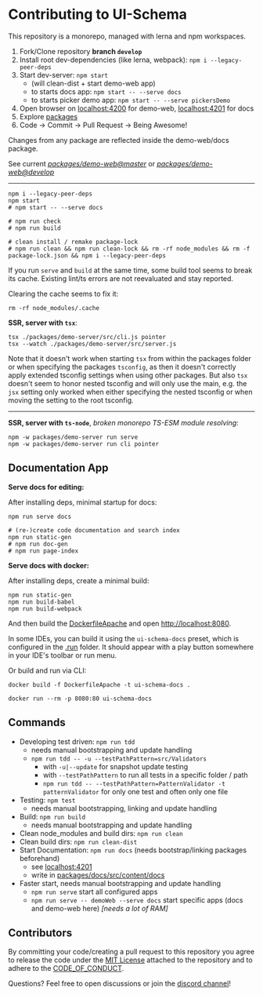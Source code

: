 # Contributing to UI-Schema

This repository is a monorepo, managed with lerna and npm workspaces.

1. Fork/Clone repository **branch `develop`**
2. Install root dev-dependencies (like lerna, webpack): `npm i --legacy-peer-deps`
3. Start dev-server: `npm start`
    - (will clean-dist + start demo-web app)
    - to starts docs app: `npm start -- --serve docs`
    - to starts picker demo app: `npm start -- --serve pickersDemo`
4. Open browser on [localhost:4200](http://localhost:4200) for demo-web, [localhost:4201](http://localhost:4201) for docs
5. Explore [packages](packages)
6. Code -> Commit -> Pull Request -> Being Awesome!

Changes from any package are reflected inside the demo-web/docs package.

See current *[packages/demo-web@master](https://ui-schema-demo.netlify.app/)* or
*[packages/demo-web@develop](https://develop--ui-schema-demo.netlify.app/)*

---

```shell
npm i --legacy-peer-deps
npm start
# npm start -- --serve docs

# npm run check
# npm run build

# clean install / remake package-lock
# npm run clean && npm run clean-lock && rm -rf node_modules && rm -f package-lock.json && npm i --legacy-peer-deps
```

If you run `serve` and `build` at the same time, some build tool seems to break its cache. Existing lint/ts errors are not reevaluated and stay reported.

Clearing the cache seems to fix it:

```shell
rm -rf node_modules/.cache
```

**SSR, server with `tsx`**:

```shell
tsx ./packages/demo-server/src/cli.js pointer
tsx --watch ./packages/demo-server/src/server.js
```

Note that it doesn't work when starting `tsx` from within the packages folder or when specifying the packages `tsconfig`, as then it doesn't correctly apply extended tsconfig settings when using other packages. But also `tsx` doesn't seem to honor nested tsconfig and will only use the main, e.g. the `jsx` setting only worked when either specifying the nested tsconfig or when moving the setting to the root tsconfig.

---

**SSR, server with `ts-node`**, *broken monorepo TS-ESM module resolving*:

```shell
npm -w packages/demo-server run serve
npm -w packages/demo-server run cli pointer
```

## Documentation App

**Serve docs for editing:**

After installing deps, minimal startup for docs:

```shell
npm run serve docs

# (re-)create code documentation and search index
npm run static-gen
# npm run doc-gen
# npm run page-index
```

**Serve docs with docker:**

After installing deps, create a minimal build:

```shell
npm run static-gen
npm run build-babel
npm run build-webpack
```

And then build the [DockerfileApache](./DockerfileApache) and open [http://localhost:8080](http://localhost:8080).

In some IDEs, you can build it using the `ui-schema-docs` preset, which is configured in the [.run](./.run) folder. It should appear with a play button somewhere in your IDE's toolbar or run menu.

Or build and run via CLI:

```shell
docker build -f DockerfileApache -t ui-schema-docs .

docker run --rm -p 8080:80 ui-schema-docs
```

## Commands

- Developing test driven: `npm run tdd`
    - needs manual bootstrapping and update handling
    - `npm run tdd -- -u --testPathPattern=src/Validators`
        - with `-u|--update` for snapshot update testing
        - with `--testPathPattern` to run all tests in a specific folder / path
        - `npm run tdd -- --testPathPattern=PatternValidator -t patternValidator` for only one test and often only one file
- Testing: `npm test`
    - needs manual bootstrapping, linking and update handling
- Build: `npm run build`
    - needs manual bootstrapping and update handling
- Clean node_modules and build dirs: `npm run clean`
- Clean build dirs: `npm run clean-dist`
- Start Documentation: `npm run docs` (needs bootstrap/linking packages beforehand)
    - see [localhost:4201](http://localhost:4201)
    - write in [packages/docs/src/content/docs](./packages/docs/src/content/docs)
- Faster start, needs manual bootstrapping and update handling
    - `npm run serve` start all configured apps
    - `npm run serve -- demoWeb --serve docs` start specific apps (docs and demo-web here) *[needs a lot of RAM]*

## Contributors

By committing your code/creating a pull request to this repository you agree to release the code under the [MIT License](LICENSE) attached to the repository and to adhere to the [CODE_OF_CONDUCT](CODE_OF_CONDUCT.md).

Questions? Feel free to open discussions or join the [discord channel](https://discord.gg/MAjgpwnm36)!
